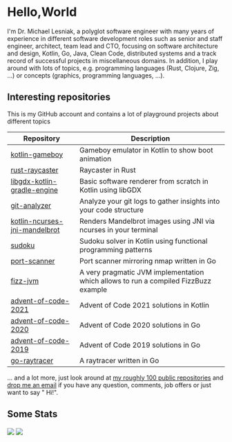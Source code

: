 # Hello,World

I'm Dr. Michael Lesniak, a polyglot software engineer with many years of experience in different software development
roles such as senior and staff engineer, architect, team lead and CTO, focusing on software architecture and design,
Kotlin, Go, Java, Clean Code, distributed systems and a track record of successful projects in miscellaneous domains. In
addition, I play around with lots of topics, e.g. programming languages (Rust, Clojure, Zig, ...) or concepts (graphics,
programming languages, ...).

## Interesting repositories

This is my GitHub account and contains a lot of playground projects about different topics

| Repository                                                                                 | Description                                                                         |
|--------------------------------------------------------------------------------------------|-------------------------------------------------------------------------------------|
| [kotlin-gameboy](https://github.com/mlesniak/kotlin-gameboy)                               | Gameboy emulator in Kotlin to show boot animation                                   |
| [rust-raycaster](https://github.com/mlesniak/rust-raycaster)                               | Raycaster in Rust                                                                   |
| [libgdx-kotlin-gradle-engine](https://github.com/mlesniak/libgdx-kotlin-gradle-engine)     | Basic software renderer from scratch in Kotlin using libGDX                         |
| [git-analyzer](https://github.com/mlesniak/git-analyzer)                                   | Analyze your git logs to gather insights into your code structure                   |
| [kotlin-ncurses-jni-mandelbrot](https://github.com/mlesniak/kotlin-ncurses-jni-mandelbrot) | Renders Mandelbrot images using JNI via ncurses in your terminal                    |
| [sudoku](https://github.com/mlesniak/sudoku)                                               | Sudoku solver in Kotlin using functional programming patterns                       |
| [port-scanner](https://github.com/mlesniak/port-scanner)                                   | Port scanner mirroring nmap written in Go                                           |
| [fizz-jvm](https://github.com/mlesniak/fizz-jvm)                                           | A very pragmatic JVM implementation which allows to run a compiled FizzBuzz example |
| [advent-of-code-2021](https://github.com/mlesniak/advent-of-code-2021)                     | Advent of Code 2021 solutions in Kotlin                                             |      
| [advent-of-code-2020](https://github.com/mlesniak/advent-of-code-2020)                     | Advent of Code 2020 solutions in Go                                                 |
| [advent-of-code-2019](https://github.com/mlesniak/advent-of-code-2019)                     | Advent of Code 2019 solutions in Go                                                 |
| [go-raytracer](https://github.com/mlesniak/go-raytracer)                                   | A raytracer written in Go                                                           |

... and a lot more, just look around
at [my roughly 100 public repositories](https://github.com/mlesniak?tab=repositories)
and [drop me an email](mailto:mail@mlesniak.com) if you have any question, comments, job offers or just want to say "
Hi!".

## Some Stats

<div>
<img align="center" src="https://github-readme-stats.vercel.app/api/top-langs/?username=mlesniak" />
<img align="center" src="https://github-readme-stats.vercel.app/api?username=mlesniak&show_icons=true&line_height=27&count_private=true"/>
</div>
